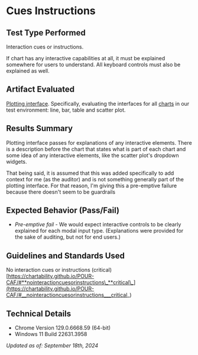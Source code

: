 # Cues Instructions

## Test Type Performed

Interaction cues or instructions.

If chart has any interactive capabilities at all, it must be explained somewhere for users to understand. All keyboard controls must also be explained as well.

## Artifact Evaluated

[Plotting interface](https://docs.bokeh.org/en/latest/docs/user_guide/basic.html#ug-basic). Specifically, evaluating the interfaces for all [charts](https://quansight-labs.github.io/bokeh-a11y-audit/#_ts1723552414769) in our test environment: line, bar, table and scatter plot.

## Results Summary

Plotting interface passes for explanations of any interactive elements. There is a description before the chart that states what is part of each chart and some idea of any interactive elements, like the scatter plot's dropdown widgets.

That being said, it is assumed that this was added specifically to add context for me (as the auditor) and is not something generally part of the plotting interface. For that reason, I'm giving this a pre-emptive failure because there doesn't seem to be guardrails

## Expected Behavior (Pass/Fail)

- _Pre-emptive fail_ - We would expect interactive controls to be clearly explained for each modal input type. (Explanations were provided for the sake of auditing, but not for end users.)

<!-- ## Image or Video of Failure
<figure>
    <img width="803" alt="A scatter plot is shown. A toolbar for interactive plotting tools is on the right-hand side. No instructions are written in the chart space for how to use the tools (fails)." src="./assets/plot-tools_cues-instructions.png">
    <figcaption>A scatter plot is shown. A toolbar for interactive plotting tools is on the right-hand side. No instructions are written in the chart space for how to use the tools (fails).</figcaption>
</figure>

## Steps to Reproduce
Navigate using a keyboard, screen reader, and visually from the top of the page to the toolbar and then to the end of the group that the toolbar is part of. If no instructions are encountered before the toolbar, during the toolbar, or after the toolbar, this fails.  -->

## Guidelines and Standards Used

No interaction cues or instructions (critical) [https://chartability.github.io/POUR-CAF/#**nointeractioncuesorinstructions\_**critical\_](https://chartability.github.io/POUR-CAF/#__nointeractioncuesorinstructions___critical_)

<!-- ## Related Evidence
...

## Known or Documented Issues
... -->

## Technical Details

- Chrome Version 129.0.6668.59 (64-bit)
- Windows 11 Build 22631.3958

_Updated as of: September 18th, 2024_

<!-- ## Notes
Instructions or cues must be made available visually if the controls perform a visual function. Instructions must always be made available non-visually for screen reader use. Instructions can be provided but then be dismissable on future visits, for cases where the interface is assumed to be used more than once by the same person. In some cases, a simple link (such as before, beneath, or within the tools or a menu) can be provided that will take the user to a "how to use" or instructional area for learning.

In this case, it might not be a bad idea (especially given the close relationship this issue has with "no explanation for purpose" failure) to consider making a "how to interpret and use our tools" page on Bokeh somewhere that is linked to from these tools (like with an informational `( i )` icon or something else). -->

<!-- A seasoned SR (screen reader) user could have the knowledge to navigate and explore webpages and graphs with more nuance, whether through manual mode switching, certain key shortcuts, etc. These tests are done by a sighted user with the SR’s default options and performed as if a new or beginner user is interacting with these elements. We would expect that all users could be able to navigate smoothly, regardless of experience levels.  -->
